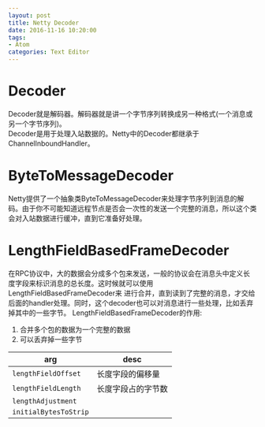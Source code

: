 ```yaml
---
layout: post
title: Netty Decoder
date: 2016-11-16 10:20:00
tags:
- Atom
categories: Text Editor
---
```



# Decoder
Decoder就是解码器。解码器就是讲一个字节序列转换成另一种格式(一个消息或另一个字节序列)。    
Decoder是用于处理入站数据的。Netty中的Decoder都继承于ChannelInboundHandler。





# ByteToMessageDecoder
Netty提供了一个抽象类ByteToMessageDecoder来处理字节序列到消息的解码。由于你不可能知道远程节点是否会一次性的发送一个完整的消息，所以这个类会对入站数据进行缓冲，直到它准备好处理。









# LengthFieldBasedFrameDecoder
在RPC协议中，大的数据会分成多个包来发送，一般的协议会在消息头中定义长度字段来标识消息的总长度。这时候就可以使用LengthFieldBasedFrameDecoder来
进行合并，直到读到了完整的消息，才交给后面的handler处理。同时，这个decoder也可以对消息进行一些处理，比如丢弃掉其中的一些字节。
LengthFieldBasedFrameDecoder的作用:
1. 合并多个包的数据为一个完整的数据
2. 可以丢弃掉一些字节

|             arg            |                         desc                          | 
| -------------------------- | ----------------------------------------------------- |
| `lengthFieldOffset`        | 长度字段的偏移量                                         |
| `lengthFieldLength`        | 长度字段占的字节数                                       |
| `lengthAdjustment`         |                                                        |
| `initialBytesToStrip`      |                                                       |



